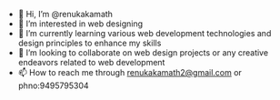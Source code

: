 - 👋 Hi, I’m @renukakamath
- 👀 I’m interested in  web designing
- 🌱 I’m currently learning various web development technologies and design principles to enhance my skills
- 💞️ I’m looking to collaborate on  web design projects or any creative endeavors related to web development
- 📫 How to reach me through renukakamath2@gmail.com or phno:9495795304

<!---
renukakamath/renukakamath is a ✨ special ✨ repository because its `README.md` (this file) appears on your GitHub profile.
You can click the Preview link to take a look at your changes.
--->
